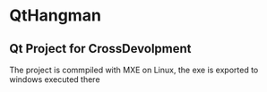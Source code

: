 # QtHangman

## Qt Project for CrossDevolpment

The project is commpiled with MXE on Linux, the exe is exported to windows executed there